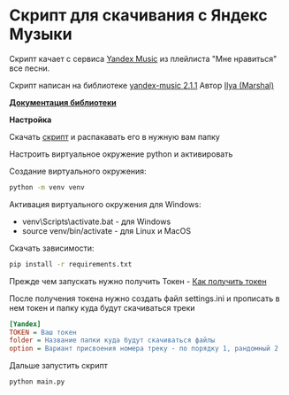 # Скрипт для скачивания с Яндекс Музыки

Скрипт качает с сервиса [Yandex Music](https://music.yandex.ru/) из плейлиста "Мне нравиться" все песни.

Скрипт написан на библиотеке [yandex-music 2.1.1](https://pypi.org/project/yandex-music/) Автор [Ilya (Marshal)](ilya@marshal.dev)

[**Документация библиотеки**](https://yandex-music.readthedocs.io/en/latest/index.html)

**Настройка**

Скачать [скрипт]() и распакавать его в нужную вам папку

Настроить виртуальное окружение python и активировать

Создание виртуального окружения:

```cmd
python -m venv venv
```

Активация виртуального окружения для Windows:

+ venv\Scripts\activate.bat - для Windows
+ source venv/bin/activate - для Linux и MacOS

Скачать зависимости:

```cmd
pip install -r requirements.txt
```

Прежде чем запускать нужно получить Токен - [Как получить токен](https://yandex-music.readthedocs.io/en/latest/token.html)

После получения токена нужно создать файл settings.ini и прописать в нем токен и папку куда будут скачиваться треки

```ini
[Yandex]
TOKEN = Ваш токен
folder = Название папки куда будут скачиваться файлы
option = Вариант присвоения номера треку - по порядку 1, рандомный 2 
```

Дальше запустить скрипт

```cmd
python main.py
```
